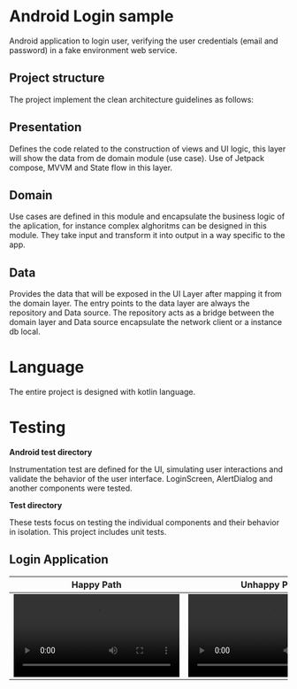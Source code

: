 # Android Login sample

Android application to login user, verifying the user credentials (email and password) in a fake environment web service.

## Project structure
The project implement the clean architecture guidelines as follows:

## Presentation

Defines the code related to the construction of views and UI logic, this layer will show the data from de domain module (use case).
Use of Jetpack compose, MVVM and State flow in this layer.

## Domain

Use cases are defined in this module and encapsulate the business logic of the aplication, 
for instance complex alghoritms can be designed in this module.
They take input and transform it into output in a way specific to the app.

## Data

Provides the data that will be exposed in the UI Layer after mapping it from the domain layer.
The entry points to the data layer are always the repository and Data source.
The repository acts as a bridge between the domain layer and Data source encapsulate the network client or a instance db local.

# Language
The entire project is designed with kotlin language.

# Testing

**Android test directory**

Instrumentation test are defined for the UI, simulating user interactions and validate the behavior of the user interface.
LoginScreen, AlertDialog and another components were tested.

**Test directory** 

These tests focus on testing the individual components and their behavior in isolation.
This project includes unit tests.

## Login Application 
| Happy Path    |  Unhappy Path |
| ------------- | ------------- |
| <video src=https://github.com/EduardoAlbertoPalacios/LoginSampleApp/assets/36978350/8d561c96-bfc2-480f-8621-357bba3d8eaf > |  <video src =https://github.com/EduardoAlbertoPalacios/LoginSampleApp/assets/36978350/d4943474-2544-449c-a06c-d5c218a71711>  |







